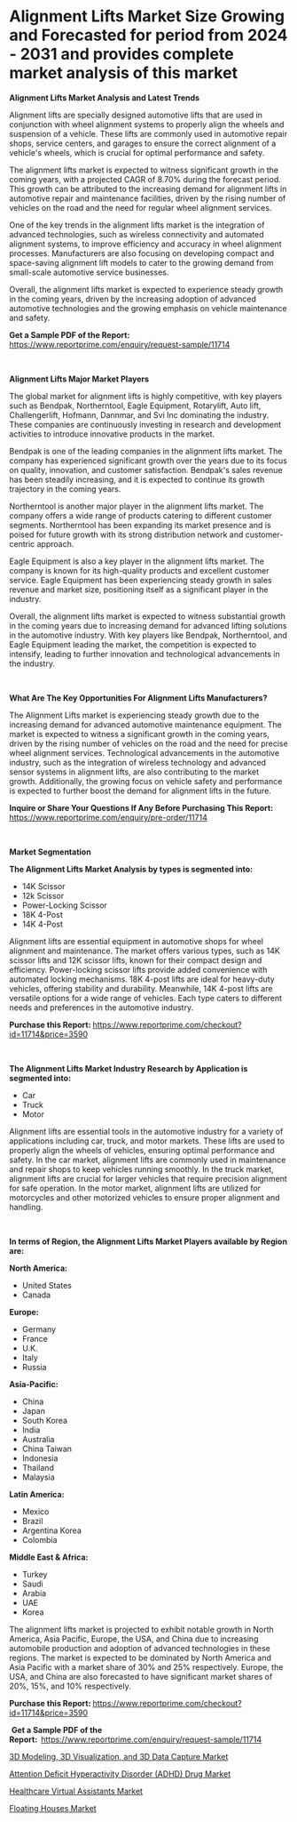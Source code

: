 <p><h1>Alignment Lifts Market Size Growing and Forecasted for period from 2024 - 2031 and provides complete market analysis of this market</h1></p><p><strong>Alignment Lifts Market Analysis and Latest Trends</strong></p>
<p><p>Alignment lifts are specially designed automotive lifts that are used in conjunction with wheel alignment systems to properly align the wheels and suspension of a vehicle. These lifts are commonly used in automotive repair shops, service centers, and garages to ensure the correct alignment of a vehicle's wheels, which is crucial for optimal performance and safety.</p><p>The alignment lifts market is expected to witness significant growth in the coming years, with a projected CAGR of 8.70% during the forecast period. This growth can be attributed to the increasing demand for alignment lifts in automotive repair and maintenance facilities, driven by the rising number of vehicles on the road and the need for regular wheel alignment services.</p><p>One of the key trends in the alignment lifts market is the integration of advanced technologies, such as wireless connectivity and automated alignment systems, to improve efficiency and accuracy in wheel alignment processes. Manufacturers are also focusing on developing compact and space-saving alignment lift models to cater to the growing demand from small-scale automotive service businesses.</p><p>Overall, the alignment lifts market is expected to experience steady growth in the coming years, driven by the increasing adoption of advanced automotive technologies and the growing emphasis on vehicle maintenance and safety.</p></p>
<p><strong>Get a Sample PDF of the Report:&nbsp;</strong> <a href="https://www.reportprime.com/enquiry/request-sample/11714">https://www.reportprime.com/enquiry/request-sample/11714</a></p>
<p>&nbsp;</p>
<p><strong>Alignment Lifts Major Market Players</strong></p>
<p><p>The global market for alignment lifts is highly competitive, with key players such as Bendpak, Northerntool, Eagle Equipment, Rotarylift, Auto lift, Challengerlift, Hofmann, Dannmar, and Svi Inc dominating the industry. These companies are continuously investing in research and development activities to introduce innovative products in the market.</p><p>Bendpak is one of the leading companies in the alignment lifts market. The company has experienced significant growth over the years due to its focus on quality, innovation, and customer satisfaction. Bendpak's sales revenue has been steadily increasing, and it is expected to continue its growth trajectory in the coming years.</p><p>Northerntool is another major player in the alignment lifts market. The company offers a wide range of products catering to different customer segments. Northerntool has been expanding its market presence and is poised for future growth with its strong distribution network and customer-centric approach.</p><p>Eagle Equipment is also a key player in the alignment lifts market. The company is known for its high-quality products and excellent customer service. Eagle Equipment has been experiencing steady growth in sales revenue and market size, positioning itself as a significant player in the industry.</p><p>Overall, the alignment lifts market is expected to witness substantial growth in the coming years due to increasing demand for advanced lifting solutions in the automotive industry. With key players like Bendpak, Northerntool, and Eagle Equipment leading the market, the competition is expected to intensify, leading to further innovation and technological advancements in the industry.</p></p>
<p>&nbsp;</p>
<p><strong>What Are The Key Opportunities For Alignment Lifts Manufacturers?</strong></p>
<p><p>The Alignment Lifts market is experiencing steady growth due to the increasing demand for advanced automotive maintenance equipment. The market is expected to witness a significant growth in the coming years, driven by the rising number of vehicles on the road and the need for precise wheel alignment services. Technological advancements in the automotive industry, such as the integration of wireless technology and advanced sensor systems in alignment lifts, are also contributing to the market growth. Additionally, the growing focus on vehicle safety and performance is expected to further boost the demand for alignment lifts in the future.</p></p>
<p><strong>Inquire or Share Your Questions If Any Before Purchasing This Report:</strong> <a href="https://www.reportprime.com/enquiry/pre-order/11714">https://www.reportprime.com/enquiry/pre-order/11714</a></p>
<p>&nbsp;</p>
<p><strong>Market Segmentation</strong></p>
<p><strong>The Alignment Lifts Market Analysis by types is segmented into:</strong></p>
<p><ul><li>14K Scissor</li><li>12k Scissor</li><li>Power-Locking Scissor</li><li>18K 4-Post</li><li>14K 4-Post</li></ul></p>
<p><p>Alignment lifts are essential equipment in automotive shops for wheel alignment and maintenance. The market offers various types, such as 14K scissor lifts and 12K scissor lifts, known for their compact design and efficiency. Power-locking scissor lifts provide added convenience with automated locking mechanisms. 18K 4-post lifts are ideal for heavy-duty vehicles, offering stability and durability. Meanwhile, 14K 4-post lifts are versatile options for a wide range of vehicles. Each type caters to different needs and preferences in the automotive industry.</p></p>
<p><strong>Purchase this Report:&nbsp;</strong><a href="https://www.reportprime.com/checkout?id=11714&price=3590">https://www.reportprime.com/checkout?id=11714&price=3590</a></p>
<p>&nbsp;</p>
<p><strong>The Alignment Lifts Market Industry Research by Application is segmented into:</strong></p>
<p><ul><li>Car</li><li>Truck</li><li>Motor</li></ul></p>
<p><p>Alignment lifts are essential tools in the automotive industry for a variety of applications including car, truck, and motor markets. These lifts are used to properly align the wheels of vehicles, ensuring optimal performance and safety. In the car market, alignment lifts are commonly used in maintenance and repair shops to keep vehicles running smoothly. In the truck market, alignment lifts are crucial for larger vehicles that require precision alignment for safe operation. In the motor market, alignment lifts are utilized for motorcycles and other motorized vehicles to ensure proper alignment and handling.</p></p>
<p>&nbsp;</p>
<p><strong>In terms of Region, the Alignment Lifts Market Players available by Region are:</strong></p>
<p>
    <p> <strong> North America: </strong>
        <ul>
            <li>United States</li>
            <li>Canada</li>
        </ul>
        </p> 
    <p> <strong> Europe: </strong>
        <ul>
            <li>Germany</li>
            <li>France</li>
            <li>U.K.</li>
            <li>Italy</li>
            <li>Russia</li>
        </ul>
        </p> 
    <p> <strong> Asia-Pacific: </strong>
        <ul>
            <li>China</li>
            <li>Japan</li>
            <li>South Korea</li>
            <li>India</li>
            <li>Australia</li>
            <li>China Taiwan</li>
            <li>Indonesia</li>
            <li>Thailand</li>
            <li>Malaysia</li>
        </ul>
        </p> 
    <p> <strong> Latin America: </strong>
        <ul>
            <li>Mexico</li>
            <li>Brazil</li>
            <li>Argentina Korea</li>
            <li>Colombia</li>
        </ul>
        </p> 
    <p> <strong> Middle East & Africa: </strong>
        <ul>
            <li>Turkey</li>
            <li>Saudi</li>
            <li>Arabia</li>
            <li>UAE</li>
            <li>Korea</li>
        </ul>
    </p>
    </p>
<p><p>The alignment lifts market is projected to exhibit notable growth in North America, Asia Pacific, Europe, the USA, and China due to increasing automobile production and adoption of advanced technologies in these regions. The market is expected to be dominated by North America and Asia Pacific with a market share of 30% and 25% respectively. Europe, the USA, and China are also forecasted to have significant market shares of 20%, 15%, and 10% respectively.</p></p>
<p><strong>Purchase this Report: </strong><a href="https://www.reportprime.com/checkout?id=11714&price=3590">https://www.reportprime.com/checkout?id=11714&price=3590</a></p>
<p>&nbsp;<strong>Get a Sample PDF of the Report:&nbsp;&nbsp;</strong><a href="https://www.reportprime.com/enquiry/request-sample/11714">https://www.reportprime.com/enquiry/request-sample/11714</a></p>
<p><strong></strong></p>
<p><p><a href="https://view.publitas.com/reportprime-1/3d-modeling-3d-visualization-and-3d-data-capture-market-size-growth-and-forecast-from-2023-2030/">3D Modeling, 3D Visualization, and 3D Data Capture Market</a></p><p><a href="https://gentle-editor-9db.notion.site/Attention-Deficit-Hyperactivity-Disorder-ADHD-Drug-Market-Size-Growing-and-Forecasted-for-period-f-eac8071c0c3e477c9ccd0b4f2a2172ad">Attention Deficit Hyperactivity Disorder (ADHD) Drug Market</a></p><p><a href="https://view.publitas.com/reportprime-1/healthcare-virtual-assistants-market-research-report-provides-thorough-industry-overview-which-offers-an-in-depth-analysis-of-product-trends-and-new-market-divisions/">Healthcare Virtual Assistants Market</a></p><p><a href="https://view.publitas.com/reportprime-1/floating-houses-market-research-report-unlocks-analysis-on-the-market-financial-status-market-size-and-market-revenue-upto-2030/">Floating Houses Market</a></p></p>